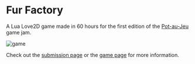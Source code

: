 # Fur Factory

A Lua Love2D game made in 60 hours for the first edition of the [Pot-au-Jeu](https://itch.io/jam/pot-au-jeu) game jam.

![game](https://user-images.githubusercontent.com/8725004/52892058-784e6a00-318f-11e9-9682-01846fd7687e.gif)

Check out the [submission page](https://itch.io/jam/pot-au-jeu/rate/282533) or the [game page](https://hiero.itch.io/fur-factory) for more information.
